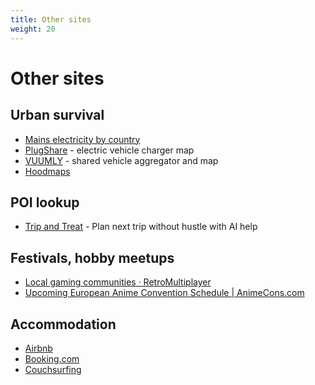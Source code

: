 ```yaml
---
title: Other sites
weight: 20
---
```


# Other sites

## Urban survival
- [Mains electricity by country](https://en.wikipedia.org/wiki/Mains_electricity_by_country)
- [PlugShare](https://www.plugshare.com) - electric vehicle charger map
- [VUUMLY](https://vuumly.com/demo/) - shared vehicle aggregator and map
- [Hoodmaps](https://hoodmaps.com/)

## POI lookup
- [Trip and Treat](https://www.tripandtreat.com) - Plan next trip without hustle with AI help

## Festivals, hobby meetups
- [Local gaming communities &#183; RetroMultiplayer](https://retromultiplayer.com/communities/)
- [Upcoming European Anime Convention Schedule | AnimeCons.com](https://animecons.com/events/schedule.php?loc=eu)

## Accommodation
- [Airbnb](https://www.airbnb.com)
- [Booking.com](https://www.booking.com)
- [Couchsurfing](https://www.couchsurfing.com)
